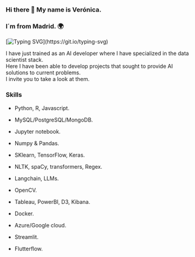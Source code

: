 ### Hi there 👋 My name is Verónica.  
### I´m from Madrid. :earth_africa:


    

  
[![Typing SVG](https://readme-typing-svg.demolab.com?font=Fira+Code&pause=1000&random=false&width=909&lines=I+am+a+chemist+passionate+about+data.;My+goal+is+to+contribute+to+the+development+of+technological+innovation...;bringing+science+and+data+together+and+doing+my+bit.)](https://git.io/typing-svg)







I have just trained as an AI developer where I have specialized in the data scientist stack.   
Here I have been able to develop projects that sought to provide AI solutions to current problems.  
I invite you to take a look at them.  


### Skills 

- Python, R, Javascript.  

- MySQL/PostgreSQL/MongoDB.  

- Jupyter notebook.  

- Numpy & Pandas.  

- SKlearn, TensorFlow, Keras.  

- NLTK, spaCy, transformers, Regex.  

- Langchain, LLMs.  

- OpenCV.  

- Tableau, PowerBI, D3, Kibana.  

- Docker.  

- Azure/Google cloud.  

- Streamlit.  

- Flutterflow.  


